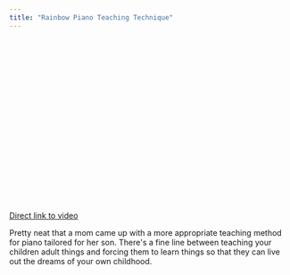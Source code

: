 ```yaml
---
title: "Rainbow Piano Teaching Technique"
---
```

<p><object width="480" height="295"><param name="movie" value="https://www.youtube.com/v/9Ygzf709CmI&hl=en&fs=1&rel=0"></param><param name="allowFullScreen" value="true"></param><param name="allowscriptaccess" value="always"></param><embed src="https://www.youtube.com/v/9Ygzf709CmI&hl=en&fs=1&rel=0" type="application/x-shockwave-flash" allowscriptaccess="always" allowfullscreen="true" width="480" height="295"></embed></object></p>
<p><a href="https://www.youtube.com/watch?v=9Ygzf709CmI">Direct link to video</a></p>
<p>Pretty neat that a mom came up with a more appropriate teaching method for piano tailored for her son.  There's a fine line between teaching your children adult things and forcing them to learn things so that they can live out the dreams of your own childhood.</p>
